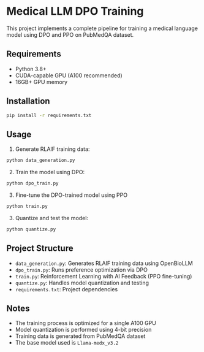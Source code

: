 # Medical LLM DPO Training

This project implements a complete pipeline for training a medical language model using DPO and PPO on PubMedQA dataset.

## Requirements

- Python 3.8+
- CUDA-capable GPU (A100 recommended)
- 16GB+ GPU memory

## Installation

```bash
pip install -r requirements.txt
```

## Usage

1. Generate RLAIF training data:
```bash
python data_generation.py
```

2. Train the model using DPO:
```bash
python dpo_train.py
```

3. Fine-tune the DPO-trained model using PPO
```bash
python train.py
``` 

3. Quantize and test the model:
```bash
python quantize.py
```

## Project Structure

- `data_generation.py`: Generates RLAIF training data using OpenBioLLM
- `dpo_train.py`: Runs preference optimization via DPO
- `train.py`: Reinforcement Learning with AI Feedback (PPO fine-tuning)
- `quantize.py`: Handles model quantization and testing
- `requirements.txt`: Project dependencies

## Notes

- The training process is optimized for a single A100 GPU
- Model quantization is performed using 4-bit precision
- Training data is generated from PubMedQA dataset
- The base model used is `Llama-medx_v3.2`
